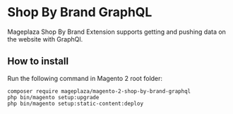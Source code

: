 # Shop By Brand GraphQL

Mageplaza Shop By Brand Extension supports getting and pushing data on the website with GraphQl.

## How to install

Run the following command in Magento 2 root folder:

```
composer require mageplaza/magento-2-shop-by-brand-graphql
php bin/magento setup:upgrade
php bin/magento setup:static-content:deploy
```